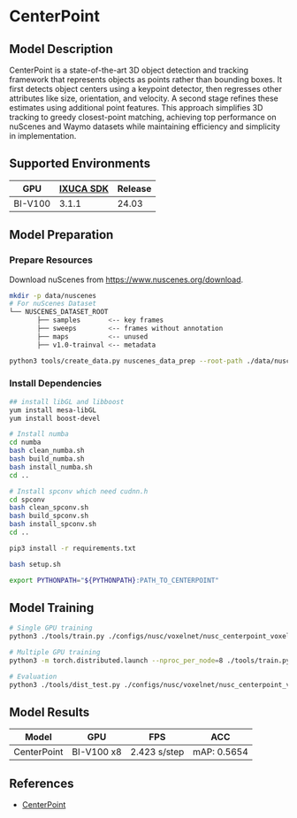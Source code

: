 # CenterPoint

## Model Description

CenterPoint is a state-of-the-art 3D object detection and tracking framework that represents objects as points rather
than bounding boxes. It first detects object centers using a keypoint detector, then regresses other attributes like
size, orientation, and velocity. A second stage refines these estimates using additional point features. This approach
simplifies 3D tracking to greedy closest-point matching, achieving top performance on nuScenes and Waymo datasets while
maintaining efficiency and simplicity in implementation.

## Supported Environments

| GPU    | [IXUCA SDK](https://gitee.com/deep-spark/deepspark#%E5%A4%A9%E6%95%B0%E6%99%BA%E7%AE%97%E8%BD%AF%E4%BB%B6%E6%A0%88-ixuca) | Release |
|--------|-----------|---------|
| BI-V100 | 3.1.1     |  24.03  |

## Model Preparation

### Prepare Resources

Download nuScenes from <https://www.nuscenes.org/download>.

```bash
mkdir -p data/nuscenes
# For nuScenes Dataset         
└── NUSCENES_DATASET_ROOT
       ├── samples       <-- key frames
       ├── sweeps        <-- frames without annotation
       ├── maps          <-- unused
       ├── v1.0-trainval <-- metadata

python3 tools/create_data.py nuscenes_data_prep --root-path ./data/nuscenes --version="v1.0-trainval" --nsweeps=10

```

### Install Dependencies

```bash
## install libGL and libboost
yum install mesa-libGL
yum install boost-devel

# Install numba
cd numba
bash clean_numba.sh
bash build_numba.sh
bash install_numba.sh
cd ..

# Install spconv which need cudnn.h
cd spconv
bash clean_spconv.sh
bash build_spconv.sh
bash install_spconv.sh
cd ..

pip3 install -r requirements.txt

bash setup.sh

export PYTHONPATH="${PYTHONPATH}:PATH_TO_CENTERPOINT"
```

## Model Training

```bash
# Single GPU training
python3 ./tools/train.py ./configs/nusc/voxelnet/nusc_centerpoint_voxelnet_01voxel.py

# Multiple GPU training
python3 -m torch.distributed.launch --nproc_per_node=8 ./tools/train.py ./configs/nusc/voxelnet/nusc_centerpoint_voxelnet_01voxel.py

# Evaluation
python3 ./tools/dist_test.py ./configs/nusc/voxelnet/nusc_centerpoint_voxelnet_01voxel.py --work_dir work_dirs/nusc_centerpoint_voxelnet_01voxel --checkpoint work_dirs/nusc_centerpoint_voxelnet_01voxel/latest.pth
```

## Model Results

| Model       | GPU        | FPS          | ACC         |
|-------------|------------|--------------|-------------|
| CenterPoint | BI-V100 x8 | 2.423 s/step | mAP: 0.5654 |

## References

- [CenterPoint](https://github.com/tianweiy/CenterPoint)

